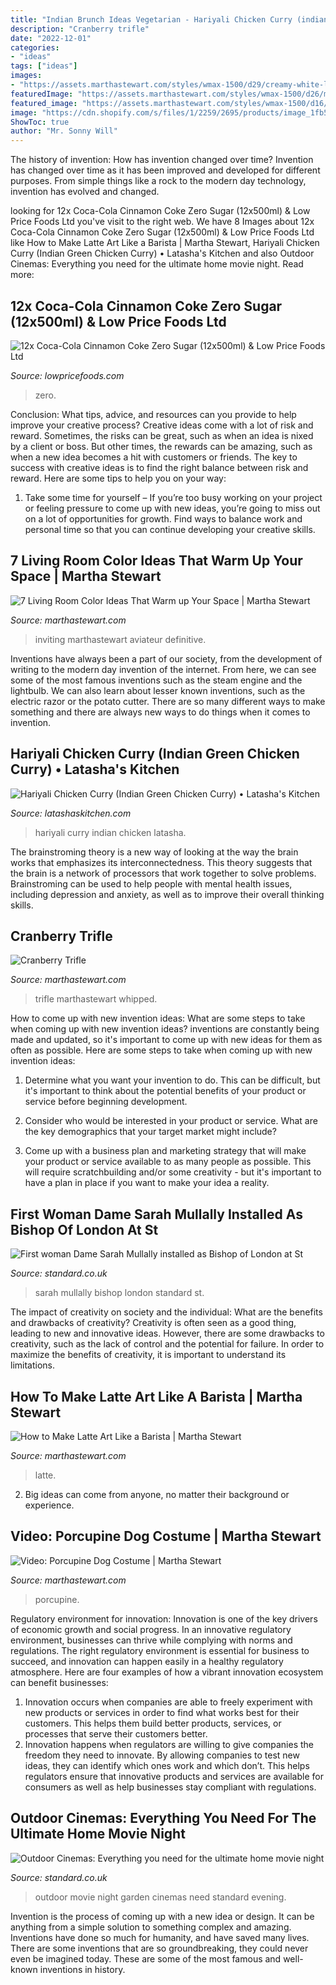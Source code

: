 ```yaml
---
title: "Indian Brunch Ideas Vegetarian - Hariyali Chicken Curry (indian Green Chicken Curry) • Latasha&#039;s Kitchen"
description: "Cranberry trifle"
date: "2022-12-01"
categories:
- "ideas"
tags: ["ideas"]
images:
- "https://assets.marthastewart.com/styles/wmax-1500/d29/creamy-white-living-room-1216/creamy-white-living-room-1216.jpg?itok=u8T36vcO"
featuredImage: "https://assets.marthastewart.com/styles/wmax-1500/d26/med104339_1208_cran_trifle/med104339_1208_cran_trifle_sq.jpg?itok=SbJ0RTg9"
featured_image: "https://assets.marthastewart.com/styles/wmax-1500/d16/5021_102609_seg3/5021_102609_seg3_vx.jpg?itok=wsSM2aer"
image: "https://cdn.shopify.com/s/files/1/2259/2695/products/image_1fb53844-3983-4fe7-834a-f6f829a6a9e9_1024x1024.jpg?v=1571609438"
ShowToc: true
author: "Mr. Sonny Will"
---
```



The history of invention: How has invention changed over time?
Invention has changed over time as it has been improved and developed for different purposes. From simple things like a rock to the modern day technology, invention has evolved and changed.

	

		
looking for 12x Coca-Cola Cinnamon Coke Zero Sugar (12x500ml) &amp; Low Price Foods Ltd you've visit to the right web. We have 8 Images about 12x Coca-Cola Cinnamon Coke Zero Sugar (12x500ml) &amp; Low Price Foods Ltd like How to Make Latte Art Like a Barista | Martha Stewart, Hariyali Chicken Curry (Indian Green Chicken Curry) • Latasha&#039;s Kitchen and also Outdoor Cinemas: Everything you need for the ultimate home movie night. Read more:
		
    
## 12x Coca-Cola Cinnamon Coke Zero Sugar (12x500ml) &amp; Low Price Foods Ltd

<img loading=lazy src="https://cdn.shopify.com/s/files/1/2259/2695/products/image_1fb53844-3983-4fe7-834a-f6f829a6a9e9_1024x1024.jpg?v=1571609438" onerror="this.onerror=null;this.src='https://tse2.mm.bing.net/th?id=OIP.5mJFEvDy8wLwkl5gYtXLhgHaJ4&amp;pid=15.1';" alt="12x Coca-Cola Cinnamon Coke Zero Sugar (12x500ml) &amp; Low Price Foods Ltd">

_Source: lowpricefoods.com_

>zero. 

	

Conclusion: What tips, advice, and resources can you provide to help improve your creative process?
Creative ideas come with a lot of risk and reward. Sometimes, the risks can be great, such as when an idea is nixed by a client or boss. But other times, the rewards can be amazing, such as when a new idea becomes a hit with customers or friends. The key to success with creative ideas is to find the right balance between risk and reward. Here are some tips to help you on your way: 
1. Take some time for yourself – If you’re too busy working on your project or feeling pressure to come up with new ideas, you’re going to miss out on a lot of opportunities for growth. Find ways to balance work and personal time so that you can continue developing your creative skills. 


    
## 7 Living Room Color Ideas That Warm Up Your Space | Martha Stewart

<img loading=lazy src="https://assets.marthastewart.com/styles/wmax-1500/d29/creamy-white-living-room-1216/creamy-white-living-room-1216.jpg?itok=u8T36vcO" onerror="this.onerror=null;this.src='https://tse3.mm.bing.net/th?id=OIP._x4nPtbEs9zknZT5HsNAeQHaKh&amp;pid=15.1';" alt="7 Living Room Color Ideas That Warm up Your Space | Martha Stewart">

_Source: marthastewart.com_

>inviting marthastewart aviateur definitive. 

	

Inventions have always been a part of our society, from the development of writing to the modern day invention of the internet. From here, we can see some of the most famous inventions such as the steam engine and the lightbulb. We can also learn about lesser known inventions, such as the electric razor or the potato cutter. There are so many different ways to make something and there are always new ways to do things when it comes to invention.

    
## Hariyali Chicken Curry (Indian Green Chicken Curry) • Latasha&#039;s Kitchen

<img loading=lazy src="https://latashaskitchen.com/wp-content/uploads/2017/08/shutterstock_371466766.jpg" onerror="this.onerror=null;this.src='https://tse1.mm.bing.net/th?id=OIP.rkBo3qUi40dqtUqWQbMU5wHaJ4&amp;pid=15.1';" alt="Hariyali Chicken Curry (Indian Green Chicken Curry) • Latasha&#039;s Kitchen">

_Source: latashaskitchen.com_

>hariyali curry indian chicken latasha. 

	

The brainstroming theory is a new way of looking at the way the brain works that emphasizes its interconnectedness. This theory suggests that the brain is a network of processors that work together to solve problems. Brainstroming can be used to help people with mental health issues, including depression and anxiety, as well as to improve their overall thinking skills.

    
## Cranberry Trifle

<img loading=lazy src="https://assets.marthastewart.com/styles/wmax-1500/d26/med104339_1208_cran_trifle/med104339_1208_cran_trifle_sq.jpg?itok=SbJ0RTg9" onerror="this.onerror=null;this.src='https://tse1.mm.bing.net/th?id=OIP.E5keAmHPJtn_C_94LDJ2mwHaHa&amp;pid=15.1';" alt="Cranberry Trifle">

_Source: marthastewart.com_

>trifle marthastewart whipped. 

	

How to come up with new invention ideas: What are some steps to take when coming up with new invention ideas?
inventions are constantly being made and updated, so it's important to come up with new ideas for them as often as possible. Here are some steps to take when coming up with new invention ideas:
1. Determine what you want your invention to do. This can be difficult, but it's important to think about the potential benefits of your product or service before beginning development.

2. Consider who would be interested in your product or service. What are the key demographics that your target market might include?

3. Come up with a business plan and marketing strategy that will make your product or service available to as many people as possible. This will require scratchbuilding and/or some creativity - but it's important to have a plan in place if you want to make your idea a reality.


    
## First Woman Dame Sarah Mullally Installed As Bishop Of London At St

<img loading=lazy src="https://static.standard.co.uk/s3fs-public/thumbnails/image/2018/05/12/16/sarahmullally1205b.jpg" onerror="this.onerror=null;this.src='https://tse3.mm.bing.net/th?id=OIP.9QAYDfIQIHgmzQbbttGhxwHaE7&amp;pid=15.1';" alt="First woman Dame Sarah Mullally installed as Bishop of London at St">

_Source: standard.co.uk_

>sarah mullally bishop london standard st. 

	

The impact of creativity on society and the individual: What are the benefits and drawbacks of creativity?
Creativity is often seen as a good thing, leading to new and innovative ideas. However, there are some drawbacks to creativity, such as the lack of control and the potential for failure. In order to maximize the benefits of creativity, it is important to understand its limitations.

    
## How To Make Latte Art Like A Barista | Martha Stewart

<img loading=lazy src="https://assets.marthastewart.com/styles/wmax-1500/d9/Latte_art/Latte_art_5.JPG?itok=vwNILKj0" onerror="this.onerror=null;this.src='https://tse4.mm.bing.net/th?id=OIP.BGHzCBzr3SKxK0XNw5970gHaKh&amp;pid=15.1';" alt="How to Make Latte Art Like a Barista | Martha Stewart">

_Source: marthastewart.com_

>latte. 

	

2. Big ideas can come from anyone, no matter their background or experience.

    
## Video: Porcupine Dog Costume | Martha Stewart

<img loading=lazy src="https://assets.marthastewart.com/styles/wmax-1500/d16/5021_102609_seg3/5021_102609_seg3_vx.jpg?itok=wsSM2aer" onerror="this.onerror=null;this.src='https://tse4.mm.bing.net/th?id=OIP.hyHWbSazX20CKYR5Ivr28wHaFj&amp;pid=15.1';" alt="Video: Porcupine Dog Costume | Martha Stewart">

_Source: marthastewart.com_

>porcupine. 

	

Regulatory environment for innovation:
Innovation is one of the key drivers of economic growth and social progress. In an innovative regulatory environment, businesses can thrive while complying with norms and regulations. The right regulatory environment is essential for business to succeed, and innovation can happen easily in a healthy regulatory atmosphere. Here are four examples of how a vibrant innovation ecosystem can benefit businesses: 
1) Innovation occurs when companies are able to freely experiment with new products or services in order to find what works best for their customers. This helps them build better products, services, or processes that serve their customers better.
2) Innovation happens when regulators are willing to give companies the freedom they need to innovate. By allowing companies to test new ideas, they can identify which ones work and which don’t. This helps regulators ensure that innovative products and services are available for consumers as well as help businesses stay compliant with regulations.

    
## Outdoor Cinemas: Everything You Need For The Ultimate Home Movie Night

<img loading=lazy src="https://static.standard.co.uk/s3fs-public/thumbnails/image/2018/07/13/17/outdoorcinema.jpg" onerror="this.onerror=null;this.src='https://tse2.mm.bing.net/th?id=OIP.5Dn6BEc28b9a496vmhdC5wHaE7&amp;pid=15.1';" alt="Outdoor Cinemas: Everything you need for the ultimate home movie night">

_Source: standard.co.uk_

>outdoor movie night garden cinemas need standard evening. 

	

Invention is the process of coming up with a new idea or design. It can be anything from a simple solution to something complex and amazing. Inventions have done so much for humanity, and have saved many lives. There are some inventions that are so groundbreaking, they could never even be imagined today. These are some of the most famous and well-known inventions in history.

